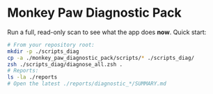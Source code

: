 # Monkey Paw Diagnostic Pack
Run a full, read-only scan to see what the app does **now**.
Quick start:
```bash
# From your repository root:
mkdir -p ./scripts_diag
cp -a ./monkey_paw_diagnostic_pack/scripts/* ./scripts_diag/
zsh ./scripts_diag/diagnose_all.zsh .
# Reports:
ls -la ./reports
# Open the latest ./reports/diagnostic_*/SUMMARY.md
```
